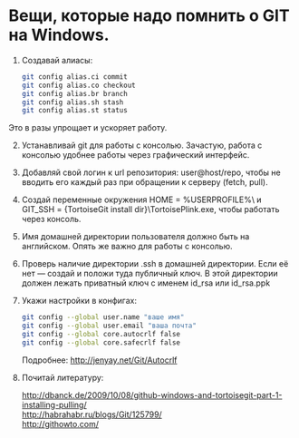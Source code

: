 # Вещи, которые надо помнить о GIT на Windows.
1. Создавай алиасы:

	```bash
	git config alias.ci commit
	git config alias.co checkout
	git config alias.br branch
	git config alias.sh stash
	git config alias.st status
	```

Это в разы упрощает и ускоряет работу.

2. Устанавливай git для работы с консолью. Зачастую, работа с консолью удобнее работы через графический интерфейс.
3. Добавляй свой логин к url репозитория: user@host/repo, чтобы не вводить его каждый раз при обращении к серверу (fetch, pull).
4. Создай переменные окружения HOME = %USERPROFILE%\ и GIT_SSH = {TortoiseGit install dir}\TortoisePlink.exe, чтобы работать через консоль.
5. Имя домашней директории пользователя должно быть на английском. Опять же важно для работы с консолью.
6. Проверь наличие директории .ssh в домашней директории. Если её нет — создай и положи туда публичный ключ.
В этой директории должен лежать приватный ключ с именем id_rsa или id_rsa.ppk
7. Укажи настройки в конфигах:

	```bash
	git config --global user.name "ваше имя"
	git config --global user.email "ваша почта"
	git config --global core.autocrlf false
	git config --global core.safecrlf false
	```

	Подробнее: http://jenyay.net/Git/Autocrlf

8. Почитай литературу:

	http://dbanck.de/2009/10/08/github-windows-and-tortoisegit-part-1-installing-pulling/  
	http://habrahabr.ru/blogs/Git/125799/  
	http://githowto.com/
